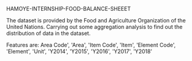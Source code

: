 HAMOYE-INTERNSHIP-FOOD-BALANCE-SHEEET

The dataset is provided by the Food and Agriculture Organization of the United Nations.
Carrying out some aggregation analysis to find out the distribution of data in the dataset.

Features are:
Area Code',
'Area', 
'Item Code', 
'Item', 
'Element Code', 
'Element',
'Unit', 
'Y2014', 
'Y2015', 
'Y2016', 
'Y2017', 
'Y2018'
